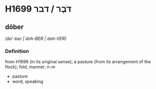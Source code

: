 # H1699 דֹּבֶר / דבר

## dôber

_(do'-ber | doh-BER | doh-VER)_

### Definition

from H1696 (in its original sense); a pasture (from its arrangement of the flock); fold, manner; n-m

- pasture
- word, speaking
